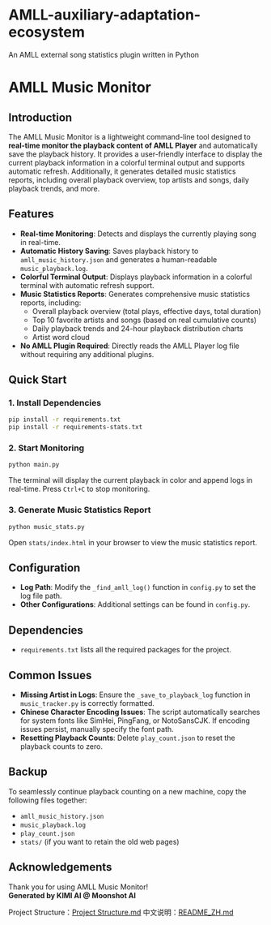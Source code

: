 # AMLL-auxiliary-adaptation-ecosystem
An AMLL external song statistics plugin written in Python
# AMLL Music Monitor

## Introduction

The AMLL Music Monitor is a lightweight command-line tool designed to **real-time monitor the playback content of AMLL Player** and automatically save the playback history. It provides a user-friendly interface to display the current playback information in a colorful terminal output and supports automatic refresh. Additionally, it generates detailed music statistics reports, including overall playback overview, top artists and songs, daily playback trends, and more.

## Features

- **Real-time Monitoring**: Detects and displays the currently playing song in real-time.
- **Automatic History Saving**: Saves playback history to `amll_music_history.json` and generates a human-readable `music_playback.log`.
- **Colorful Terminal Output**: Displays playback information in a colorful terminal with automatic refresh support.
- **Music Statistics Reports**: Generates comprehensive music statistics reports, including:
  - Overall playback overview (total plays, effective days, total duration)
  - Top 10 favorite artists and songs (based on real cumulative counts)
  - Daily playback trends and 24-hour playback distribution charts
  - Artist word cloud
- **No AMLL Plugin Required**: Directly reads the AMLL Player log file without requiring any additional plugins.

## Quick Start

### 1. Install Dependencies

```bash
pip install -r requirements.txt
pip install -r requirements-stats.txt
```

### 2. Start Monitoring

```bash
python main.py
```

The terminal will display the current playback in color and append logs in real-time. Press `Ctrl+C` to stop monitoring.

### 3. Generate Music Statistics Report

```bash
python music_stats.py
```

Open `stats/index.html` in your browser to view the music statistics report.

## Configuration

- **Log Path**: Modify the `_find_amll_log()` function in `config.py` to set the log file path.
- **Other Configurations**: Additional settings can be found in `config.py`.

## Dependencies

- `requirements.txt` lists all the required packages for the project.

## Common Issues

- **Missing Artist in Logs**: Ensure the `_save_to_playback_log` function in `music_tracker.py` is correctly formatted.
- **Chinese Character Encoding Issues**: The script automatically searches for system fonts like SimHei, PingFang, or NotoSansCJK. If encoding issues persist, manually specify the font path.
- **Resetting Playback Counts**: Delete `play_count.json` to reset the playback counts to zero.

## Backup

To seamlessly continue playback counting on a new machine, copy the following files together:

- `amll_music_history.json`
- `music_playback.log`
- `play_count.json`
- `stats/` (if you want to retain the old web pages)

## Acknowledgements

Thank you for using AMLL Music Monitor!  
**Generated by KIMI AI @ Moonshot AI**

Project Structure：[Project Structure.md](https://github.com/user-attachments/files/23146123/Project.Structure.md)
中文说明：[README_ZH.md](https://github.com/user-attachments/files/23146124/README_ZH.md)
